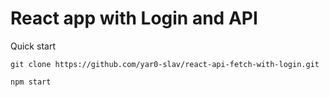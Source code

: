 # React app with Login and API 

Quick start
```
git clone https://github.com/yar0-slav/react-api-fetch-with-login.git
```

```
npm start
